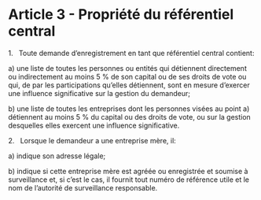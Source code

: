 # Article 3 - Propriété du référentiel central


1.   Toute demande d’enregistrement en tant que référentiel central contient:

a) une liste de toutes les personnes ou entités qui détiennent directement ou indirectement au moins 5 % de son capital ou de ses droits de vote ou qui, de par les participations qu’elles détiennent, sont en mesure d’exercer une influence significative sur la gestion du demandeur;

b) une liste de toutes les entreprises dont les personnes visées au point a) détiennent au moins 5 % du capital ou des droits de vote, ou sur la gestion desquelles elles exercent une influence significative.

2.   Lorsque le demandeur a une entreprise mère, il:

a) indique son adresse légale;

b) indique si cette entreprise mère est agréée ou enregistrée et soumise à surveillance et, si c’est le cas, il fournit tout numéro de référence utile et le nom de l’autorité de surveillance responsable.
